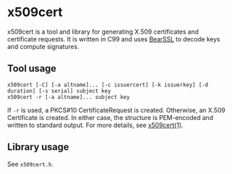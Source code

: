 # x509cert

x509cert is a tool and library for generating X.509 certificates
and certificate requests. It is written in C99 and uses [BearSSL]
to decode keys and compute signatures.

## Tool usage

	x509cert [-C] [-a altname]... [-c issuercert] [-k issuerkey] [-d duration] [-s serial] subject key
	x509cert -r [-a altname]... subject key

If `-r` is used, a PKCS#10 CertificateRequest is created. Otherwise,
an X.509 Certificate is created. In either case, the structure is
PEM-encoded and written to standard output. For more details, see
[x509cert(1)].

[BearSSL]: https://bearssl.org
[x509cert(1)]: https://x509cert.mforney.org/x509cert.1.html

## Library usage

See `x509cert.h`.
